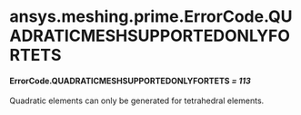 # ansys.meshing.prime.ErrorCode.QUADRATICMESHSUPPORTEDONLYFORTETS

<a id="ansys.meshing.prime.ErrorCode.QUADRATICMESHSUPPORTEDONLYFORTETS"></a>

#### ErrorCode.QUADRATICMESHSUPPORTEDONLYFORTETS *= 113*

Quadratic elements can only be generated for tetrahedral elements.

<!-- !! processed by numpydoc !! -->
